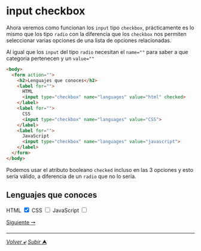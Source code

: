 # input checkbox

Ahora veremos como funcionan los `input`  tipo `checkbox`, prácticamente es lo mismo que los tipo `radio` con la diferencia que los `checkbox` nos permiten seleccionar varias opciones de una lista de opciones relacionadas.

Al igual que los `input` del tipo `radio` necesitan el `name=""` para saber a que categoria pertenecen y un `value=""`


~~~html
<body>
  <form action="">
    <h2>Lenguajes que conoces</h2>
    <label for="">
      HTML
      <input type="checkbox" name="languages" value="html" checked>
    </label>
    <label for="">
      CSS
      <input type="checkbox" name="languages" value="CSS">
    </label>
    <label for="">
      JavaScript
      <input type="checkbox" name="languages" value="javascript">
    </label>
  </form>
</body>
~~~

Podemos usar el atributo booleano `checked` incluso en las 3 opciones y esto sería válido, a diferencia de un `radio` que no lo sería.

<body>
  <form action="">
    <h2>Lenguajes que conoces</h2>
    <label for="">
      HTML
      <input type="checkbox" name="languages" value="html" checked>
    </label>
    <label for="">
      CSS
      <input type="checkbox" name="languages" value="CSS">
    </label>
    <label for="">
      JavaScript
      <input type="checkbox" name="languages" value="javascript">
    </label>
  </form>
</body>

[Siguiente **&#129042;**](/markdown/030_Formularios_Select.md "")

---
[*Volver* **&ldca;**](/markdown/README.md "Ir a Readme") [*Subir* **&#11165;**](# "Ir al título")
